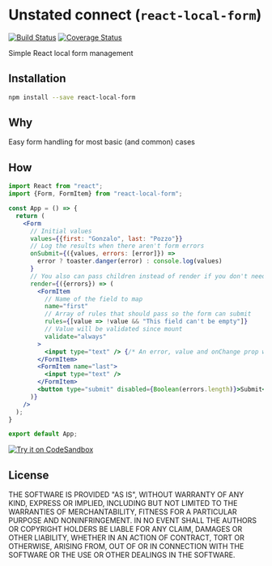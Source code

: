 # Unstated connect (`react-local-form`)
[![Build Status](https://travis-ci.org/goncy/react-local-form.svg?branch=master)](https://travis-ci.org/goncy/react-local-form)
[![Coverage Status](https://coveralls.io/repos/github/goncy/react-local-form/badge.svg?branch=master)](https://coveralls.io/github/goncy/react-local-form?branch=master)

Simple React local form management

## Installation
```sh
npm install --save react-local-form
```

## Why
Easy form handling for most basic (and common) cases

## How
```jsx
import React from "react";
import {Form, FormItem} from "react-local-form";

const App = () => {
  return (
    <Form
      // Initial values
      values={{first: "Gonzalo", last: "Pozzo"}}
      // Log the results when there aren't form errors
      onSubmit={({values, errors: [error]}) =>
        error ? toaster.danger(error) : console.log(values)
      }
      // You also can pass children instead of render if you don't need the errors
      render={({errors}) => (
        <FormItem
          // Name of the field to map
          name="first"
          // Array of rules that should pass so the form can submit
          rules={[value => !value && "This field can't be empty"]}
          // Value will be validated since mount
          validate="always"
        >
          <input type="text" /> {/* An error, value and onChange prop will automatically be passed to this component */}
        </FormItem>
        <FormItem name="last">
          <input type="text" />
        </FormItem>
        <button type="submit" disabled={Boolean(errors.length)}>Submit</button>
      )}
    />
  );
}

export default App;
```
[![Try it on CodeSandbox](https://codesandbox.io/static/img/play-codesandbox.svg)](https://codesandbox.io/s/m456qj0m38)

## License
THE SOFTWARE IS PROVIDED "AS IS", WITHOUT WARRANTY OF ANY KIND, EXPRESS OR
IMPLIED, INCLUDING BUT NOT LIMITED TO THE WARRANTIES OF MERCHANTABILITY,
FITNESS FOR A PARTICULAR PURPOSE AND NONINFRINGEMENT. IN NO EVENT SHALL THE
AUTHORS OR COPYRIGHT HOLDERS BE LIABLE FOR ANY CLAIM, DAMAGES OR OTHER
LIABILITY, WHETHER IN AN ACTION OF CONTRACT, TORT OR OTHERWISE, ARISING FROM,
OUT OF OR IN CONNECTION WITH THE SOFTWARE OR THE USE OR OTHER DEALINGS IN
THE SOFTWARE.
